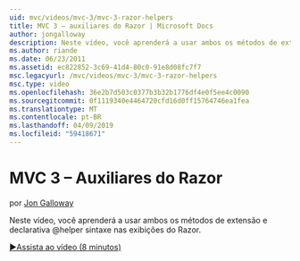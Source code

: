 ```yaml
---
uid: mvc/videos/mvc-3/mvc-3-razor-helpers
title: MVC 3 – auxiliares do Razor | Microsoft Docs
author: jongalloway
description: Neste vídeo, você aprenderá a usar ambos os métodos de extensão e declarativa @helper sintaxe nas exibições do Razor.
ms.author: riande
ms.date: 06/23/2011
ms.assetid: ec822852-3c69-41d4-80c0-91e8d08fc7f7
msc.legacyurl: /mvc/videos/mvc-3/mvc-3-razor-helpers
msc.type: video
ms.openlocfilehash: 36e2b7d503c0377b3b32b1776df4e0f5ee4c0090
ms.sourcegitcommit: 0f1119340e4464720cfd16d0ff15764746ea1fea
ms.translationtype: MT
ms.contentlocale: pt-BR
ms.lasthandoff: 04/09/2019
ms.locfileid: "59418671"
---
```

# <a name="mvc-3---razor-helpers"></a>MVC 3 – Auxiliares do Razor

por [Jon Galloway](https://github.com/jongalloway)

Neste vídeo, você aprenderá a usar ambos os métodos de extensão e declarativa @helper sintaxe nas exibições do Razor.

[&#9654;Assista ao vídeo (8 minutos)](https://channel9.msdn.com/Blogs/ASP-NET-Site-Videos/mvc-3-razor-helpers)
